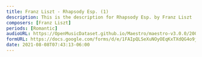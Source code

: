 ```yaml
---
title: Franz Liszt - Rhapsody Esp. (1)
description: This is the description for Rhapsody Esp. by Franz Liszt
composers: [Franz Liszt]
periods: [Romantic]
audioURL: https://OpenMusicDataset.github.io/Maestro/maestro-v3.0.0/2006/MIDI-Unprocessed_04_R1_2006_01-04_ORIG_MID--AUDIO_04_R1_2006_03_Track03_wav.midi
formURL: https://docs.google.com/forms/d/e/1FAIpQLSeXuNOyOEqKxTXdQG4o9jV6HDsri8AB4HBiFdNiag1mX72zgQ/viewform
date: 2021-08-08T07:43:13-06:00
---
```

